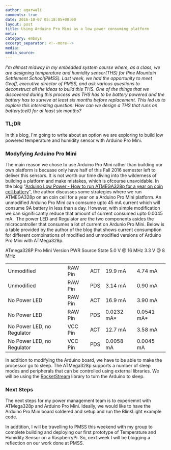 ```yaml
---
author: agarwali
comments: true
date: 2016-10-07 05:18:05+00:00
layout: post
title: Using Arduino Pro Mini as a low power consuming platform
meta:
category: embsys
excerpt_separator: <!--more-->
media: 
media_source:
---
```


_I'm almost midway in my embedded system course where, as a class, we are designing temperature and humidity sensor(THS) for Pine Mountain Settlement School(PMSS). Last week, we had the opportunity to meet Geoff, executive director of PMSS, and ask various questions to deconstruct all the ideas to build this THS._ <!--more-->_One of the things that we discovered during this process was THS has to be battery powered and the battery has to survive at least six months before replacement. This led us to explore this interesting question: How can we design a THS that runs on battery(cell) for at least six months?_

### TL;DR

In this blog, I'm going to write about an option we are exploring to build low powered temperature and humidity sensor with Arduino Pro Mini.


### Modyfying Arduino Pro Mini


The main reason we chose to use Arduino Pro Mini rather than building our own platform is becuase only have half of this Fall 2016 semester left to deliver this sensors. It is not worth our time diving into the wilderness of building a platform and make mistakes, which is ofcourse unavoidable. In the blog "[Arduino Low Power - How to run ATMEGA328p for a year on coin cell battery](http://www.home-automation-community.com/arduino-low-power-how-to-run-atmega328p-for-a-year-on-coin-cell-battery/)", the author discusses some strategies where we run ATMEGA328p on an coin cell for a year on a Arduino Pro Mini platform. An unmodified Arduino Pro Mini can comsume upto 45 mA current which will consume 9A battery in less than a day. However, with simple modification we can signifiicantly reduce that amount of current consumed upto 0.0045 mA.  The power LED and Regulator are the two components asides the microcontroller that consumes a lot of current on Ardunio Pro Mini. Below is a table provided by the author of the blog that shows current consumption for different combinations of modified and unmodified versions of Arduino Pro Mini with ATMega328p.
<table >

<tr >
ATmega328P Pro Mini Version
PWR Source
State
5.0 V @ 16 MHz
3.3 V @ 8 MHz
</tr>

<tbody >
<tr >

<td >Unmodified
</td>

<td >RAW Pin
</td>

<td >ACT
</td>

<td >19.9 mA
</td>

<td >4.74 mA
</td>
</tr>
<tr >

<td >Unmodified
</td>

<td >RAW Pin
</td>

<td >PDS
</td>

<td >3.14 mA
</td>

<td >0.90 mA
</td>
</tr>
<tr >

<td >No Power LED
</td>

<td >RAW Pin
</td>

<td >ACT
</td>

<td >16.9 mA
</td>

<td >3.90 mA
</td>
</tr>
<tr >

<td >No Power LED
</td>

<td >RAW Pin
</td>

<td >PDS
</td>

<td >0.0232 mA*
</td>

<td >0.0541 mA*
</td>
</tr>
<tr >

<td >No Power LED, no Regulator
</td>

<td >VCC Pin
</td>

<td >ACT
</td>

<td >12.7 mA
</td>

<td >3.58 mA
</td>
</tr>
<tr >

<td >No Power LED, no Regulator
</td>

<td >VCC Pin
</td>

<td >PDS
</td>

<td >0.0058 mA
</td>

<td >0.0045 mA
</td>
</tr>
</tbody>
</table>


In addition to modifying the Arduino board, we have to be able to make the processor go to sleep. The ATMega328p supports a number of sleep modes and peripherals that can be controlled using external libraries. We will be using the [RocketStream](https://github.com/rocketscream/Low-Power) library to turn the Arduino to sleep.


### Next Steps


The next steps for my power management team is to experiemnt with ATMega328p and Arduino Pro Mini. Ideally, we would like to have the Arduino Pro Mini board soldered and setup and run the BlinkLight example code.

In addtition, I will be travelling to PMSS this weekend with my group to complete building and deploying our first prototype of Temperature and Humidity Sensor on a RaspberryPi. So, next week I will be blogging a reflection on our work done at PMSS.
